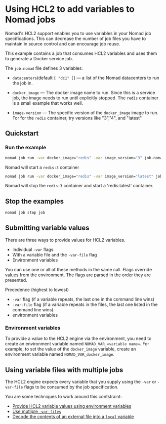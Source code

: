 # Using HCL2 to add variables to Nomad jobs

Nomad's HCL2 support enables you to use variables in your Nomad job specifications.
This can decrease the number of job files you have to maintain in source control
and can encourage job reuse.

This example contains a job that consumes HCL2 variables and uses them to generate
a Docker service job.

The `job.nomad` file defines 3 variables:

- `datacenters`(default `[ "dc1" ]`) — a list of the Nomad datacenters to run
  the job in.

- `docker_image` — The docker image name to run. Since this is a service job,
  the image needs to run until explicitly stopped. The `redis` container is a
  small example that works well.

- `image-version` — The specific version of the `docker_image` image to run. For
  for the `redis` container, try versions like "3","4", and "latest"

## Quickstart

### Run the example

```bash
nomad job run -var docker_image="redis" -var image_version="3" job.nomad
```
Nomad will start a `redis:3` container

```bash
nomad job run -var docker_image="redis" -var image_version="latest" job.nomad
```
Nomad will stop the `redis:3` container and start a 'redis:latest' container.

## Stop the examples

```bash
nomad job stop job
```

## Submitting variable values

There are three ways to provide values for HCL2 variables.

- Individual `-var` flags
- With a variable file and the `-var-file` flag
- Environment variables

You can use one or all of these methods in the same call. Flags override values
from the environment. The flags are parsed in the order they are presented.

Precedence (highest to lowest)

- `-var` flag (if a variable repeats, the last one in the command line wins)
- `-var-file` flag (if a variable repeats in the files, the last one listed in the command line wins)
- environment variables

### Environment variables

To provide a value to the HCL2 engine via the environment, you need to create
an environment variable named `NOMAD_VAR_«variable name»`. For example, to
set the value of the `docker_image` variable, create an environment variable
named `NOMAD_VAR_docker_image`.


## Using variable files with multiple jobs
The HCL2 engine expects every variable that you supply using the `-var` or
`-var-file` flags to be consumed by the job specification.

You are some techniques to work around this contstraint:

- [Provide HCL2 variable values using environment variables](./env-vars)
- [Use mutliple `-var-files`](./var-files)
- [Decode the contents of an external file into a `local` variable](./decode-external-file)

